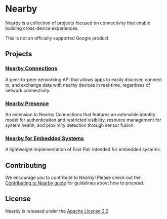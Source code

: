 # Nearby

Nearby is a collection of projects focused on connectivity that enable building cross-device experiences.

This is not an officially supported Google product.

## Projects

### [Nearby Connections](connections/)

A peer-to-peer networking API that allows apps to easily discover, connect to, and exchange data with nearby devices in real-time, regardless of network connectivity.

### [Nearby Presence](presence/)

An extension to Nearby Connections that features an extensible identity model for authentication and restricted visibility, resource management for system health, and proximity detection through sensor fusion.

### [Nearby for Embedded Systems](embedded/)

A lightweight implementation of Fast Pair intended for embedded systems.

## Contributing

We encourage you to contribute to Nearby! Please check out the [Contributing to Nearby guide](CONTRIBUTING.md) for guidelines about how to proceed.

## License

Nearby is released under the [Apache License 2.0](LICENSE)
